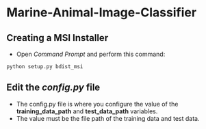 # Marine-Animal-Image-Classifier

## Creating a MSI Installer
* Open *Command Prompt* and perform this command:
```
python setup.py bdist_msi
```

## Edit the *config.py* file
* The config.py file is where you configure the value of the **training_data_path** and **test_data_path** variables. 
* The value must be the file path of the training data and test data.
